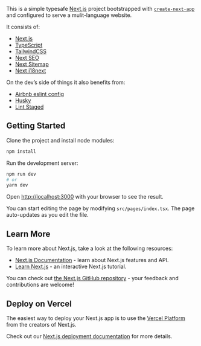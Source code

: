 This is a simple typesafe [Next.js](https://nextjs.org/) project bootstrapped with [`create-next-app`](https://github.com/vercel/next.js/tree/canary/packages/create-next-app) and configured to serve a mulit-language website.

It consists of:

- [Next.js](https://nextjs.org/)
- [TypeScript](https://www.typescriptlang.org/)
- [TailwindCSS](https://tailwindcss.com/)
- [Next SEO](https://github.com/garmeeh/next-seo#readme)
- [Next Sitemap](https://github.com/iamvishnusankar/next-sitemap#readme)
- [Next i18next](https://github.com/i18next/next-i18next)

On the dev’s side of things it also benefits from:

- [Airbnb eslint config](https://github.com/airbnb/javascript/tree/master/packages/eslint-config-airbnb)
- [Husky](https://github.com/typicode/husky)
- [Lint Staged](https://github.com/okonet/lint-staged)

## Getting Started

Clone the project and install node modules:
```bash
npm install
```
Run the development server:

```bash
npm run dev
# or
yarn dev
```

Open [http://localhost:3000](http://localhost:3000) with your browser to see the result.

You can start editing the page by modifying `src/pages/index.tsx`. The page auto-updates as you edit the file.

## Learn More

To learn more about Next.js, take a look at the following resources:

- [Next.js Documentation](https://nextjs.org/docs) - learn about Next.js features and API.
- [Learn Next.js](https://nextjs.org/learn) - an interactive Next.js tutorial.

You can check out [the Next.js GitHub repository](https://github.com/vercel/next.js/) - your feedback and contributions are welcome!

## Deploy on Vercel

The easiest way to deploy your Next.js app is to use the [Vercel Platform](https://vercel.com/new?utm_medium=default-template&filter=next.js&utm_source=create-next-app&utm_campaign=create-next-app-readme) from the creators of Next.js.

Check out our [Next.js deployment documentation](https://nextjs.org/docs/deployment) for more details.
